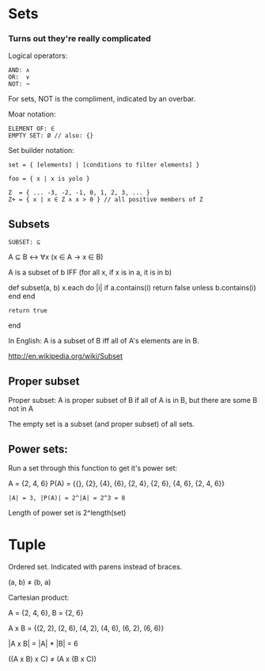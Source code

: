 # Sets

### Turns out they're really complicated

Logical operators:

	AND: ∧
	OR:  ∨
	NOT: ¬

For sets, NOT is the compliment, indicated by an overbar.

Moar notation:

	ELEMENT OF: ∈
	EMPTY SET: Ø // also: {}

Set builder notation:

	set = { [elements] | [conditions to filter elements] }

	foo = { x | x is yolo }

	Z  = { ... -3, -2, -1, 0, 1, 2, 3, ... }
	Z+ = { x | x ∈ Z ∧ x > 0 } // all positive members of Z

## Subsets
	
	SUBSET: ⊆ 

A ⊆ B <-> ∀x (x ∈ A -> x ∈ B)

A is a subset of b IFF (for all x, if x is in a, it is in b)

def subset(a, b)
	x.each do |i|
		if a.contains(i)
			return false unless b.contains(i)
		end
	end
	
	return true
end

In English: A is a subset of B iff all of A's elements are in B.

http://en.wikipedia.org/wiki/Subset

## Proper subset

Proper subset: A is proper subset of B if all of A is in B, but there are some B not in A

The empty set is a subset (and proper subset) of all sets.

## Power sets:

Run a set through this function to get it's power set:

A = {2, 4, 6}
P(A) = {{}, {2}, {4}, {6},
	{2, 4}, {2, 6}, {4, 6},
	{2, 4, 6}}

	|A| = 3, |P(A)| = 2^|A| = 2^3 = 8

Length of power set is 2^length(set)

# Tuple

Ordered set. Indicated with parens instead of braces.

(a, b) ≠ (b, a)

Cartesian product:

A = {2, 4, 6}, B = {2, 6}

A x B = {(2, 2), (2, 6), (4, 2), (4, 6), (6, 2), (6, 6)}

|A x B| = |A| * |B| = 6

((A x B) x C) ≠ (A x (B x C))







